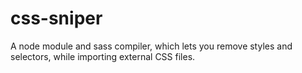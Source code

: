 # css-sniper

A node module and sass compiler, which lets you remove styles and selectors, while importing external CSS files.
